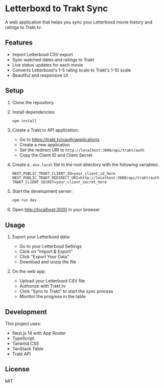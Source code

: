 # Letterboxd to Trakt Sync

A web application that helps you sync your Letterboxd movie history and ratings to Trakt.tv.

## Features

- Import Letterboxd CSV export
- Sync watched dates and ratings to Trakt
- Live status updates for each movie
- Converts Letterboxd's 1-5 rating scale to Trakt's 1-10 scale
- Beautiful and responsive UI

## Setup

1. Clone the repository
2. Install dependencies:

   ```bash
   npm install
   ```

3. Create a Trakt.tv API application:

   - Go to <https://trakt.tv/oauth/applications>
   - Create a new application
   - Set the redirect URI to `http://localhost:3000/api/trakt/auth`
   - Copy the Client ID and Client Secret

4. Create a `.env.local` file in the root directory with the following variables:

   ```
   NEXT_PUBLIC_TRAKT_CLIENT_ID=your_client_id_here
   NEXT_PUBLIC_TRAKT_REDIRECT_URI=http://localhost:3000/api/trakt/auth
   TRAKT_CLIENT_SECRET=your_client_secret_here
   ```

5. Start the development server:

   ```bash
   npm run dev
   ```

6. Open <http://localhost:3000> in your browser

## Usage

1. Export your Letterboxd data:

   - Go to your Letterboxd Settings
   - Click on "Import & Export"
   - Click "Export Your Data"
   - Download and unzip the file

2. On the web app:
   - Upload your Letterboxd CSV file
   - Authorize with Trakt.tv
   - Click "Sync to Trakt" to start the sync process
   - Monitor the progress in the table

## Development

This project uses:

- Next.js 14 with App Router
- TypeScript
- Tailwind CSS
- TanStack Table
- Trakt API

## License

MIT
